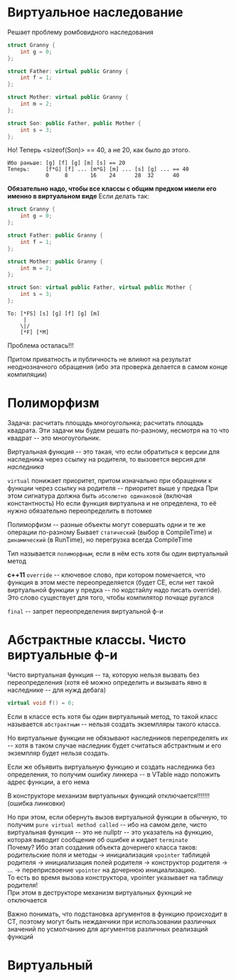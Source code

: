 # Виртуальное наследование
Решает проблему ромбовидного наследования
```c++
struct Granny {
    int g = 0;
};

struct Father: virtual public Granny {
    int f = 1;
};

struct Mother: virtual public Granny {
    int m = 2;
};

struct Son: public Father, public Mother {
    int s = 3;
};
```
Но! Теперь <sizeof(Son)> == 40, а не 20, как было до этого.  
```
Ибо раньше: [g] [f] [g] [m] [s] == 20
Теперь:     [f*G] [f] ... [m*G] [m] ... [s] [g] ... == 40
            0     8       16    24      28  32      40
```
**Обязательно надо, чтобы все классы с общим предком имели его именно в виртуальном виде**
Если делать так:
```c++
struct Granny {
    int g = 0;
};

struct Father: public Granny {
    int f = 1;
};

struct Mother: public Granny {
    int m = 2;
};

struct Son: virtual public Father, virtual public Mother {
    int s = 3;
};
```
```
То: [*FS] [s] [g] [f] [g] [m]
     |
    \|/
    [*F] [*M]
```
Проблема осталась!!!

Притом приватность и публичность не влияют на результат неоднозначного обращения (ибо эта проверка делается в самом конце компиляции)

# Полиморфизм
Задача: расчитать площадь многоугольнка; расчитать площадь квадрата. Эти задачи мы будем решать по-разному, несмотря на то что квадрат -- это многоугольник.

Виртуальная функция -- это такая, что если обратиться к версии для наследника через ссылку на родителя, то вызовется версия *для наследника*

`virtual` понижает приоритет, притом изначально при обращении к функции через ссылку на родителя  -- приоритет выше у предка
При этом сигнатура должна быть `абсолютно одинаковой` (включая константность)
Но если функция виртуальна и не определена, то её нужно обязательно переопределить в потомке


Полиморфизм -- разные объекты могут совершать одни и те же операции по-разному 
Бывает `статический` (выбор в CompileTime) и `динамический` (в RunTime), но перегрузка всегда CompileTime

Тип называется `полиморфным`, если в нём есть хотя бы один виртуальный метод

**c++11**
`override` -- ключевое слово, при котором помечается, что функция в этом месте переопределяется (будет CE, если нет такой виртуальной функции у предка -- по кодстайлу надо писать override). Это слово существует для того, чтобы компилятор почаще ругался

`final` -- запрет переопределения виртуальной ф-и

# Абстрактные классы. Чисто виртуальные ф-и
Чисто виртуальная функция -- та, которую нельзя вызвать без переопределения (хотя её можно определить и вызывать явно в наследнике -- для нужд дебага)
```c++ 
virtual void f() = 0;
```
Если в классе есть хотя бы один виртуальный метод, то такой класс называется `абстрактным` -- нельзя создать экземпляры такого класса.

Но виртуальные функции не обязывают наследников перепределять их -- хотя в таком случае наследник будет считаться абстрактным и его экземпляр будет нельзя создать.

Если же объявить виртуальную функцию и создать наследника без определения, то получим ошибку линкера -- в VTable надо положить адрес функции, а его нема

В конструкторе механизм виртуальных функций отключается!!!!!!! (ошибка линковки)

Но при этом, если обернуть вызов виртуальной функции в обычную, то получим `pure virtual method called` -- ибо на самом деле, чисто виртуальная функция -- это не nullptr -- это указатель на функцию, которая выводит сообщение об ошибке и кидает `terminate`  
Почему? Ибо этап создания объекта дочернего класса таков: родительские поля и методы -> инициализация `vpointer` таблицей родителя -> инициализация полей родителя -> конструктор родителя -> ... -> переприсвоение `vpointer` на дочернюю инициализацию.  
То есть во время вызова конструктора, vpointer указывает на таблицу родителя!  
При этом в деструкторе механизм виртуальных фукнций не отключается

Важно понимать, что подстановка аргументов в функцию происходит в CT, поэтому могут быть нежданчики при использовании различных значений по усмолчанию для аргументов различных реализаций функций

# Виртуальный 